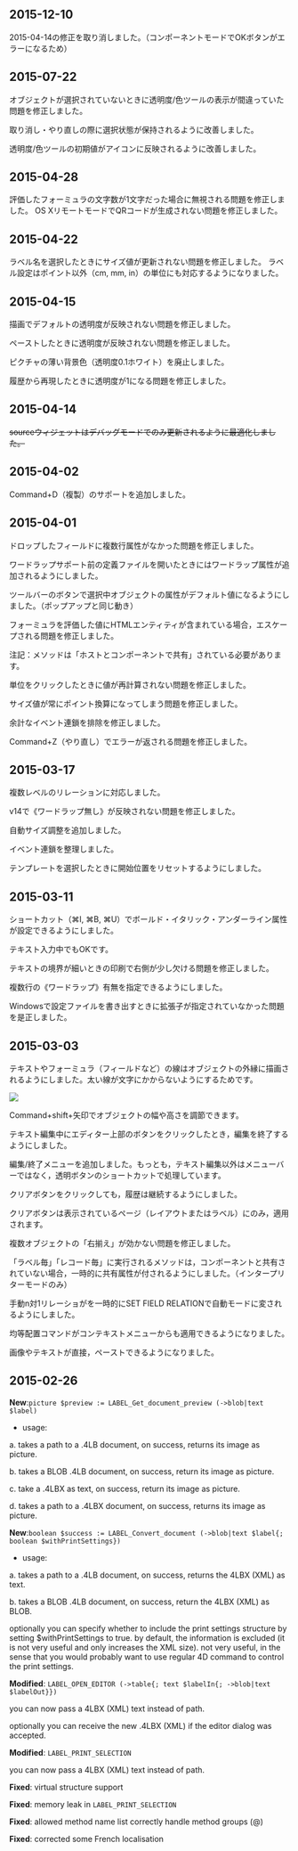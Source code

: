 2015-12-10
---

2015-04-14の修正を取り消しました。（コンポーネントモードでOKボタンがエラーになるため）

2015-07-22
---

オブジェクトが選択されていないときに透明度/色ツールの表示が間違っていた問題を修正しました。

取り消し・やり直しの際に選択状態が保持されるように改善しました。

透明度/色ツールの初期値がアイコンに反映されるように改善しました。

2015-04-28
---

評価したフォーミュラの文字数が1文字だった場合に無視される問題を修正しました。
OS XリモートモードでQRコードが生成されない問題を修正しました。

2015-04-22
---

ラベル名を選択したときにサイズ値が更新されない問題を修正しました。
ラベル設定はポイント以外（cm, mm, in）の単位にも対応するようになりました。

2015-04-15
---

描画でデフォルトの透明度が反映されない問題を修正しました。

ペーストしたときに透明度が反映されない問題を修正しました。

ピクチャの薄い背景色（透明度0.1ホワイト）を廃止しました。

履歴から再現したときに透明度が1になる問題を修正しました。

2015-04-14
---

~~sourceウィジェットはデバッグモードでのみ更新されるように最適化しました。~~

2015-04-02
---

Command+D（複製）のサポートを追加しました。

2015-04-01
---

ドロップしたフィールドに複数行属性がなかった問題を修正しました。

ワードラップサポート前の定義ファイルを開いたときにはワードラップ属性が追加されるようにしました。

ツールバーのボタンで選択中オブジェクトの属性がデフォルト値になるようにしました。（ポップアップと同じ動き）

フォーミュラを評価した値にHTMLエンティティが含まれている場合，エスケープされる問題を修正しました。

注記：メソッドは「ホストとコンポーネントで共有」されている必要があります。

単位をクリックしたときに値が再計算されない問題を修正しました。

サイズ値が常にポイント換算になってしまう問題を修正しました。

余計なイベント連鎖を排除を修正しました。

Command+Z（やり直し）でエラーが返される問題を修正しました。

2015-03-17
---
複数レベルのリレーションに対応しました。

v14で《ワードラップ無し》が反映されない問題を修正しました。

自動サイズ調整を追加しました。

イベント連鎖を整理しました。

テンプレートを選択したときに開始位置をリセットするようにしました。

2015-03-11
---

ショートカット（⌘I, ⌘B, ⌘U）でボールド・イタリック・アンダーライン属性が設定できるようにしました。

テキスト入力中でもOKです。

テキストの境界が細いときの印刷で右側が少し欠ける問題を修正しました。

複数行の《ワードラップ》有無を指定できるようにしました。

Windowsで設定ファイルを書き出すときに拡張子が指定されていなかった問題を是正しました。

2015-03-03
---
テキストやフォーミュラ（フィールドなど）の線はオブジェクトの外縁に描画されるようにしました。太い線が文字にかからないようにするためです。

![](https://github.com/miyako/4d-component-label-editor/blob/master/images/5.png) 

Command+shift+矢印でオブジェクトの幅や高さを調節できます。

テキスト編集中にエディター上部のボタンをクリックしたとき，編集を終了するようにしました。

編集/終了メニューを追加しました。もっとも，テキスト編集以外はメニューバーではなく，透明ボタンのショートカットで処理しています。

クリアボタンをクリックしても，履歴は継続するようにしました。

クリアボタンは表示されているページ（レイアウトまたはラベル）にのみ，適用されます。

複数オブジェクトの「右揃え」が効かない問題を修正しました。

「ラベル毎」「レコード毎」に実行されるメソッドは，コンポーネントと共有されていない場合，一時的に共有属性が付されるようにしました。（インタープリターモードのみ）

手動n対1リレーショがを一時的にSET FIELD RELATIONで自動モードに変されるようにしました。

均等配置コマンドがコンテキストメニューからも適用できるようになりました。

画像やテキストが直接，ペーストできるようになりました。

2015-02-26
---

**New**:```picture $preview := LABEL_Get_document_preview (->blob|text $label)```

* usage:

a. takes a path to a .4LB document, on success, returns its image as picture.

b. takes a BLOB .4LB document, on success, return its image as picture.

c. take a .4LBX as text, on success, return its image as picture.

d. takes a path to a .4LBX document, on success, returns its image as picture.

**New**:```boolean $success := LABEL_Convert_document (->blob|text $label{; boolean $withPrintSettings})``` 

* usage:

a. takes a path to a .4LB document, on success, returns the 4LBX (XML) as text.

b. takes a BLOB .4LB document, on success, return the 4LBX (XML) as BLOB.

optionally you can specify whether to include the print settings structure by setting $withPrintSettings to true. by default,  the information is excluded (it is not very useful and only increases the XML size). not very useful, in the sense that you would probably want to use regular 4D command to control the print settings.

**Modified**: ```LABEL_OPEN_EDITOR (->table{; text $labelIn{; ->blob|text $labelOut}})```

you can now pass a 4LBX (XML) text instead of path. 

optionally you can receive the new .4LBX (XML) if the editor dialog was accepted.

**Modified**: ```LABEL_PRINT_SELECTION```

you can now pass a 4LBX (XML) text instead of path. 

**Fixed**: virtual structure support

**Fixed**: memory leak in ```LABEL_PRINT_SELECTION```

**Fixed**: allowed method name list correctly handle method groups (@)

**Fixed**: corrected some French localisation
